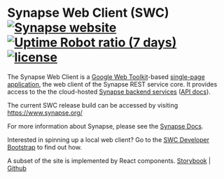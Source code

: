 # Synapse Web Client (SWC) [![Synapse website](https://img.shields.io/website-up-down-brightgreen-red/https/www.synapse.org.svg?label=synapse.org&style=flat-square)](https://www.synapse.org) [![Uptime Robot ratio (7 days)](https://img.shields.io/uptimerobot/ratio/7/m779300534-4f408b1654d840b82b911550.svg?style=flat-square)](https://stats.uptimerobot.com/mqmm6ILGx) [![license](https://img.shields.io/badge/License-Apache%202.0-blue.svg)](https://opensource.org/licenses/Apache-2.0)

The Synapse Web Client is a [Google Web Toolkit](http://www.gwtproject.org/)-based [single-page application](https://en.wikipedia.org/wiki/Single-page_application), the web client of the Synapse REST service core. It provides access to the the cloud-hosted [Synapse backend services](https://github.com/Sage-Bionetworks/Synapse-Repository-Services) ([API docs](https://rest-docs.synapse.org/rest/)).

The current SWC release build can be accessed by visiting https://www.synapse.org/

For more information about Synapse, please see the [Synapse Docs](http://docs.synapse.org/).

Interested in spinning up a local web client? Go to the [SWC Developer Bootstrap](https://sagebionetworks.jira.com/wiki/display/SWC/Developer+Bootstrap) to find out how.

A subset of the site is implemented by React components. [Storybook](https://sage-bionetworks.github.io/synapse-web-monorepo/) | [Github](https://github.com/Sage-Bionetworks/synapse-web-monorepo/tree/main/packages/synapse-react-client)
